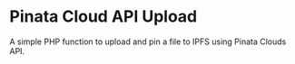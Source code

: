 # Pinata Cloud API Upload
A simple PHP function to upload and pin a file to IPFS using Pinata Clouds API.
